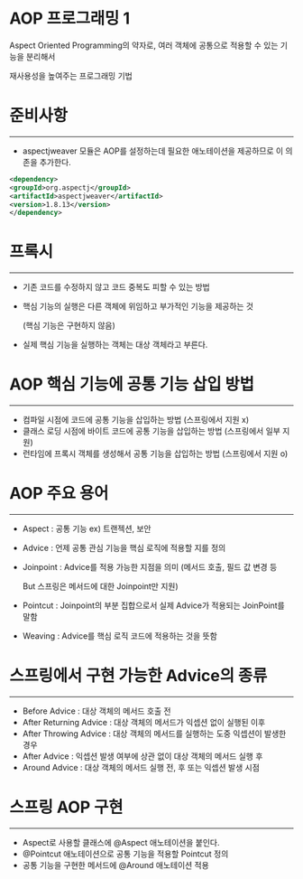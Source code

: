 # AOP 프로그래밍 1

Aspect Oriented Programming의 약자로, 여러 객체에 공통으로 적용할 수 있는 기능을 분리해서 

재사용성을 높여주는 프로그래밍 기법

# 준비사항

---

- aspectjweaver 모듈은 AOP를 설정하는데 필요한 애노테이션을 제공하므로 이 의존을 추가한다.

```xml
<dependency>
<groupId>org.aspectj</groupId>
<artifactId>aspectjweaver</artifactId>
<version>1.8.13</version>
</dependency>
```

# 프록시

---

- 기존 코드를 수정하지 않고 코드 중복도 피할 수 있는 방법
- 핵심 기능의 실행은 다른 객체에 위임하고 부가적인 기능을 제공하는 것
    
    (핵심 기능은 구현하지 않음)
    
- 실제 핵심 기능을 실행하는 객체는 대상 객체라고 부른다.

# AOP 핵심 기능에 공통 기능 삽입 방법

---

- 컴파일 시점에 코드에 공통 기능을 삽입하는 방법      (스프링에서 지원 x)
- 클래스 로딩 시점에 바이트 코드에 공통 기능을 삽입하는 방법     (스프링에서 일부 지원)
- 런타임에 프록시 객체를 생성해서 공통 기능을 삽입하는 방법     (스프링에서 지원 o)

# AOP 주요 용어

---

- Aspect : 공통 기능 ex) 트랜젝션, 보안
- Advice : 언제 공통 관심 기능을  핵심 로직에 적용할 지를 정의
- Joinpoint : Advice를 적용 가능한 지점을 의미 (메서드 호출, 필드 값 변경 등
    
    But 스프링은 메서드에 대한 Joinpoint만 지원)
    
- Pointcut : Joinpoint의 부분 집합으로서 실제 Advice가 적용되는 JoinPoint를 말함
- Weaving : Advice를 핵심 로직 코드에 적용하는 것을 뜻함

# 스프링에서 구현 가능한 Advice의 종류

---

- Before Advice : 대상 객체의 메서드 호출 전
- After Returning Advice : 대상 객체의 메서드가 익셉션 없이 실행된 이후
- After Throwing Advice : 대상 객체의 메서드를 실행하는 도중 익셉션이 발생한 경우
- After Advice : 익셉션 발생 여부에 상관 없이 대상 객체의 메서드 실행 후
- Around Advice : 대상 객체의 메서드 실행 전, 후 또는 익셉션 발생 시점

# 스프링 AOP 구현

---

- Aspect로 사용할 클래스에 @Aspect 애노테이션을 붙인다.
- @Pointcut 애노테이션으로 공통 기능을 적용할 Pointcut 정의
- 공통 기능을 구현한 메서드에 @Around 애노테이션 적용

